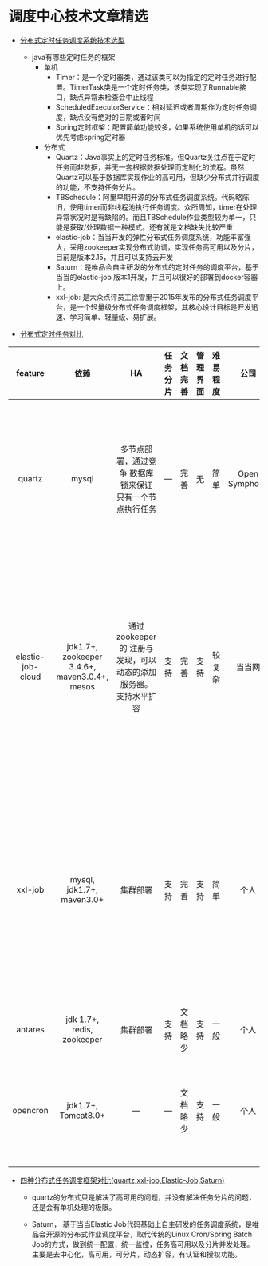 # 调度中心技术文章精选

  * [分布式定时任务调度系统技术选型][1]
    * java有哪些定时任务的框架
      * 单机
        * Timer：是一个定时器类，通过该类可以为指定的定时任务进行配置。TimerTask类是一个定时任务类，该类实现了Runnable接口，缺点异常未检查会中止线程
        * ScheduledExecutorService：相对延迟或者周期作为定时任务调度，缺点没有绝对的日期或者时间
        * Spring定时框架：配置简单功能较多，如果系统使用单机的话可以优先考虑spring定时器
      * 分布式
        * Quartz：Java事实上的定时任务标准。但Quartz关注点在于定时任务而非数据，并无一套根据数据处理而定制化的流程。虽然Quartz可以基于数据库实现作业的高可用，但缺少分布式并行调度的功能，不支持任务分片。
        * TBSchedule：阿里早期开源的分布式任务调度系统。代码略陈旧，使用timer而非线程池执行任务调度。众所周知，timer在处理异常状况时是有缺陷的。而且TBSchedule作业类型较为单一，只能是获取/处理数据一种模式。还有就是文档缺失比较严重  
        * elastic-job：当当开发的弹性分布式任务调度系统，功能丰富强大，采用zookeeper实现分布式协调，实现任务高可用以及分片，目前是版本2.15，并且可以支持云开发
        * Saturn：是唯品会自主研发的分布式的定时任务的调度平台，基于当当的elastic-job 版本1开发，并且可以很好的部署到docker容器上。
        * xxl-job: 是大众点评员工徐雪里于2015年发布的分布式任务调度平台，是一个轻量级分布式任务调度框架，其核心设计目标是开发迅速、学习简单、轻量级、易扩展。
 
  * [分布式定时任务对比][2]
  
  |feature          |依赖                  |HA     |任务分片|文档完善|管理界面|难易程度|公司   |高级功能|缺点    |使用企业|
  |:---------------:|:-------------------:|:-----:|:-----:|:-----:|:-----:|:-----:|:-----:|:-----:|:-----:|:-----:|
  |quartz           |mysql|多节点部署，通过竞争 数据库锁来保证 只有一个节点执行任务| — |完善|无|简单|Open Symphony| — |没有管理界面， 以及不支持任务分片等。 不适用于分布式场景|大众化产品， 对分布式调度要求不高的 公司大面积使用|
  |elastic-job-cloud|jdk1.7+,  zookeeper 3.4.6+, maven3.0.4+, mesos|通过zookeeper的 注册与发现，可以 动态的添加服务器。 支持水平扩容|支持|完善|支持|较复杂|当当网|弹性扩容， 多种作业模式， 失效转移， 运行状态收集， 多线程处理数据， 幂等性， 容错处理， Spring命名空间支持|需要引入zookeeper， mesos, 增加系统复杂度, 学习成本较高|36氪， 当当网， 国美， 金柚网， 联想， 唯品会， 亚信， 平安， 猪八戒|
  |xxl-job          |mysql, jdk1.7+, maven3.0+|集群部署|支持|完善|支持|简单|个人|弹性扩容， 分片广播， 故障转移， Rolling实时日志， GLUE（支持在线 编辑代码，免发布）, 任务进度监控， 任务依赖， 数据加密， 邮件报警， 运行报表， 国际化|调度中心通过获取 DB锁来保证集群中 执行任务的唯一性， 如果短任务很多， 随着调度中心集群 数量增加， 那么数据库的锁竞争 会比较厉害， 性能不好。|大众点评， 运满满， 优信二手车， 拍拍贷|
  |antares          |jdk 1.7+, redis, zookeeper|集群部署|支持|文档略少|支持|一般|个人|任务分片， 失效转移， 弹性扩容|不支持动态添加任务| — |
  |opencron         |jdk1.7+, Tomcat8.0+| — | — |文档略少|支持|一般|个人|时间规则支持 quartz和crontab， kill任务， 现场执行， 查询任务运行状态|不适用于分布式场景| — |

 
 * [四种分布式任务调度框架对比(quartz,xxl-job,Elastic-Job,Saturn)][3]
   
   * quartz的分布式只是解决了高可用的问题，并没有解决任务分片的问题，还是会有单机处理的极限。
   
   * Saturn， 基于当当Elastic Job代码基础上自主研发的任务调度系统，是唯品会开源的分布式作业调度平台，取代传统的Linux Cron/Spring Batch Job的方式，做到统一配置，统一监控，任务高可用以及分片并发处理。主要是去中心化，高可用，可分片，动态扩容，有认证和授权功能。
 
 
 
 
 [1]: https://www.cnblogs.com/davidwang456/p/9057839.html
 [2]: https://blog.csdn.net/u012394095/article/details/79470904
 [3]: https://blog.csdn.net/thver/article/details/87480971